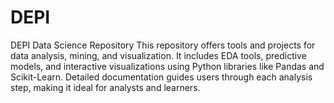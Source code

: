 # DEPI
DEPI Data Science Repository  This repository offers tools and projects for data analysis, mining, and visualization. It includes EDA tools, predictive models, and interactive visualizations using Python libraries like Pandas and Scikit-Learn. Detailed documentation guides users through each analysis step, making it ideal for analysts and learners.
